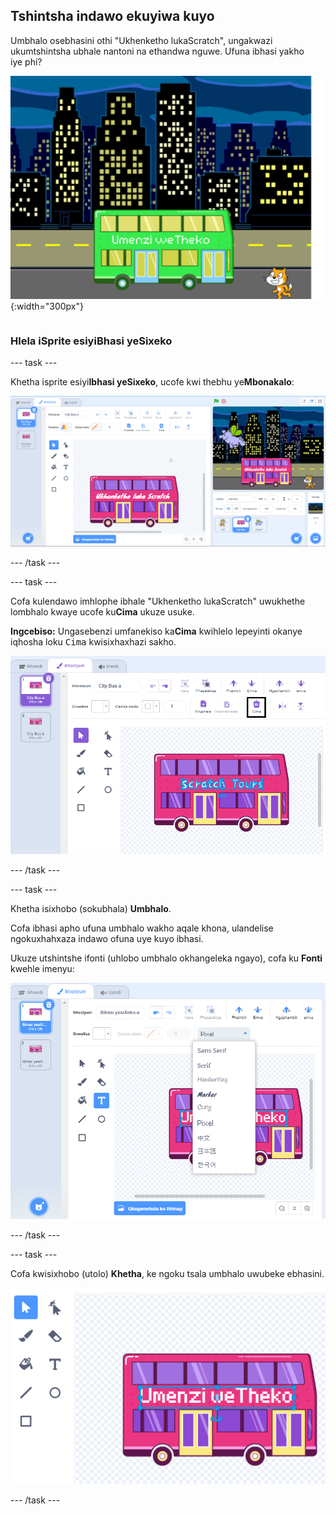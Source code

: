 ## Tshintsha indawo ekuyiwa kuyo

<div style="display: flex; flex-wrap: wrap">
<div style="flex-basis: 200px; flex-grow: 1; margin-right: 15px;">
Umbhalo osebhasini othi "Ukhenketho lukaScratch", ungakwazi ukumtshintsha ubhale nantoni na ethandwa nguwe. Ufuna ibhasi yakho iye phi?  
</div>
<div>

![Ibhasi enombhalo "Umenzi weTheko"](images/maker-bus.png){:width="300px"}

</div>
</div>

### Hlela iSprite esiyiBhasi yeSixeko

--- task ---

Khetha isprite esiyi**Ibhasi yeSixeko**, ucofe kwi thebhu ye**Mbonakalo**:

![Imbonakalo kuhlelo lwepayinti.](images/costumes-bus-sprite-highlighted.png)

--- /task ---

--- task ---

Cofa kulendawo imhlophe ibhale "Ukhenketho lukaScratch" uwukhethe lombhalo kwaye ucofe ku**Cima** ukuze usuke.

**Ingcebiso:** Ungasebenzi umfanekiso ka**Cima** kwihlelo lepeyinti okanye iqhosha loku <kbd>Cima</kbd> kwisixhaxhazi sakho.

![Uqaqambile umbhalo oseBhasini nomfanekiso kaCima.](images/bus-delete-text.png)

--- /task ---

--- task ---

Khetha isixhobo (sokubhala) **Umbhalo**.

Cofa ibhasi apho ufuna umbhalo wakho aqale khona, ulandelise ngokuxhahxaza indawo ofuna uye kuyo ibhasi.

Ukuze utshintshe ifonti (uhlobo umbhalo okhangeleka ngayo), cofa ku **Fonti** kwehle imenyu:

![Imenyu ye'Fonti' ekhethiweyo phakathi naphakathi kuHlelo lwepeyinti.](images/bus-text-font.png)

--- /task ---

--- task ---

Cofa kwisixhobo (utolo) **Khetha**, ke ngoku tsala umbhalo uwubeke ebhasini.

![Uqaqambisiwe umbhalo osebhasini nesixhobo soku Khetha.](images/bus-destination-centered.png)

--- /task ---

